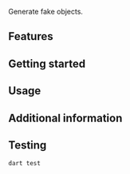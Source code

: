 Generate fake objects.

## Features

## Getting started

## Usage

## Additional information

## Testing

```
dart test
```
